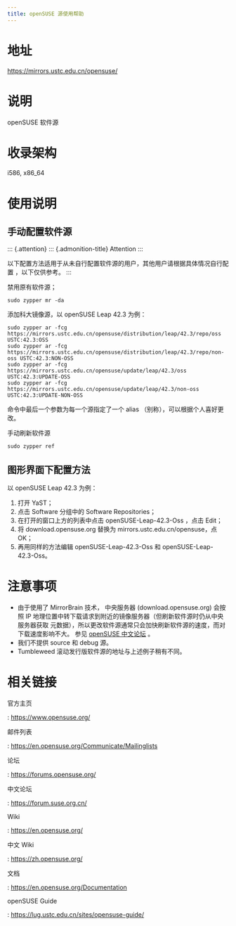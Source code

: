 ```yaml
---
title: openSUSE 源使用帮助
---
```


地址
====

<https://mirrors.ustc.edu.cn/opensuse/>

说明
====

openSUSE 软件源

收录架构
========

i586, x86\_64

使用说明
========

手动配置软件源
--------------

::: {.attention}
::: {.admonition-title}
Attention
:::

以下配置方法适用于从未自行配置软件源的用户，其他用户请根据具体情况自行配置
，以下仅供参考。
:::

禁用原有软件源；

    sudo zypper mr -da

添加科大镜像源，以 openSUSE Leap 42.3 为例：

    sudo zypper ar -fcg https://mirrors.ustc.edu.cn/opensuse/distribution/leap/42.3/repo/oss USTC:42.3:OSS
    sudo zypper ar -fcg https://mirrors.ustc.edu.cn/opensuse/distribution/leap/42.3/repo/non-oss USTC:42.3:NON-OSS
    sudo zypper ar -fcg https://mirrors.ustc.edu.cn/opensuse/update/leap/42.3/oss USTC:42.3:UPDATE-OSS
    sudo zypper ar -fcg https://mirrors.ustc.edu.cn/opensuse/update/leap/42.3/non-oss USTC:42.3:UPDATE-NON-OSS

命令中最后一个参数为每一个源指定了一个 alias
（别称），可以根据个人喜好更改。

手动刷新软件源

    sudo zypper ref

图形界面下配置方法
------------------

以 openSUSE Leap 42.3 为例：

1.  打开 YaST；
2.  点击 Software 分组中的 Software Repositories；
3.  在打开的窗口上方的列表中点击 openSUSE-Leap-42.3-Oss ，点击 Edit；
4.  将 download.opensuse.org 替换为 mirrors.ustc.edu.cn/opensuse，点OK；
5.  再用同样的方法编辑 openSUSE-Leap-42.3-Oss 和
    openSUSE-Leap-42.3-Oss。

注意事项
========

-   由于使用了 MirrorBrain 技术， 中央服务器 (download.opensuse.org)
    会按照 IP
    地理位置中转下载请求到附近的镜像服务器（但刷新软件源时仍从中央服务器获取
    元数据），所以更改软件源通常只会加快刷新软件源的速度，而对下载速度影响不大。
    参见 [openSUSE 中文论坛](https://forum.suse.org.cn/t/opensuse/1759)
    。
-   我们不提供 source 和 debug 源。
-   Tumbleweed 滚动发行版软件源的地址与上述例子稍有不同。

相关链接
========

官方主页

:   <https://www.opensuse.org/>

邮件列表

:   <https://en.opensuse.org/Communicate/Mailinglists>

论坛

:   <https://forums.opensuse.org/>

中文论坛

:   <https://forum.suse.org.cn/>

Wiki

:   <https://en.opensuse.org/>

中文 Wiki

:   <https://zh.opensuse.org/>

文档

:   <https://en.opensuse.org/Documentation>

openSUSE Guide

:   <https://lug.ustc.edu.cn/sites/opensuse-guide/>
